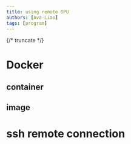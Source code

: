 ```yaml
---
title: using remote GPU
authors: [Ava-Liao]
tags: [program]
---
```


{/* truncate */}

# Docker 
## container
## image

# ssh remote connection